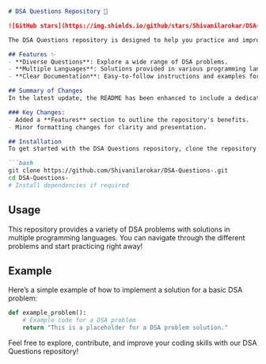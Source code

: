 ```markdown
# DSA Questions Repository 🤖

![GitHub stars](https://img.shields.io/github/stars/Shivanilarokar/DSA-Questions-.svg?style=social) ![GitHub forks](https://img.shields.io/github/forks/Shivanilarokar/DSA-Questions-.svg?style=social)

The DSA Questions repository is designed to help you practice and improve your coding skills through a comprehensive collection of Data Structures and Algorithms (DSA) problems.

## Features ✨
- **Diverse Questions**: Explore a wide range of DSA problems.
- **Multiple Languages**: Solutions provided in various programming languages.
- **Clear Documentation**: Easy-to-follow instructions and examples for each problem.

## Summary of Changes
In the latest update, the README has been enhanced to include a dedicated **Features** section, highlighting the core advantages of the repository. Minor formatting adjustments were made for improved readability.

### Key Changes:
- Added a **Features** section to outline the repository's benefits.
- Minor formatting changes for clarity and presentation.

## Installation
To get started with the DSA Questions repository, clone the repository and install any dependencies if required:

```bash
git clone https://github.com/Shivanilarokar/DSA-Questions-.git
cd DSA-Questions-
# Install dependencies if required
```

## Usage
This repository provides a variety of DSA problems with solutions in multiple programming languages. You can navigate through the different problems and start practicing right away!

## Example
Here’s a simple example of how to implement a solution for a basic DSA problem:

```python
def example_problem():
    # Example code for a DSA problem
    return "This is a placeholder for a DSA problem solution."
```

Feel free to explore, contribute, and improve your coding skills with our DSA Questions repository!
```